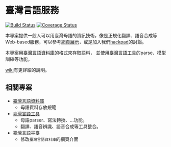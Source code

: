 # 臺灣言語服務

[![Build Status](https://travis-ci.org/sih4sing5hong5/tai5-uan5_gian5-gi2_hok8-bu7.svg)](https://travis-ci.org/sih4sing5hong5/tai5-uan5_gian5-gi2_hok8-bu7)
[![Coverage Status](https://coveralls.io/repos/sih4sing5hong5/tai5-uan5_gian5-gi2_hok8-bu7/badge.svg?branch=master&service=github)](https://coveralls.io/github/sih4sing5hong5/tai5-uan5_gian5-gi2_hok8-bu7?branch=master)

本專案提供一般人可以用臺灣母語的資訊技術，像是正規化翻譯、語音合成等Web-based服務，可以參考[網頁展示](http://xn--7zrr5mu7u.xn--v0qr21b.xn--kpry57d)，或是加入我們[hackpad](https://g0v.hackpad.com/f4rSgcFTIzz)的討論。

本專案用[臺灣言語資料庫](https://github.com/sih4sing5hong5/tai5-uan5_gian5-gi2_tsu1-liau7-khoo3)的格式來存取語料，
並使用[臺灣言語工具](https://github.com/sih4sing5hong5/tai5-uan5_gian5-gi2_kang1-ku7)的parse、模型訓練等功能。

[wiki](https://github.com/sih4sing5hong5/tai5-uan5_gian5-gi2_hok8-bu7/wiki)有更詳細的說明。

## 相關專案
* [臺灣言語資料庫](https://github.com/sih4sing5hong5/tai5-uan5_gian5-gi2_tsu1-liau7-khoo3)
  * 母語資料存放規範
* [臺灣言語工具](https://github.com/sih4sing5hong5/tai5-uan5_gian5-gi2_kang1-ku7)
  * 母語parser、寫法轉換、…功能。
  * 翻譯、語音辨識、語音合成等工具整合。
* [臺灣言語平臺](https://github.com/sih4sing5hong5/tai5-uan5_gian5-gi2_phing5-thai5)
  * 修改`臺灣言語資料庫`的網頁介面
